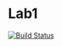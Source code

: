 # Lab1

[![Build Status](https://travis-ci.com/itmo-java-basics-2020/task-1-kostiamatv.svg?branch=master)](https://travis-ci.com/itmo-java-basics-2020/task-1-kostiamatv)